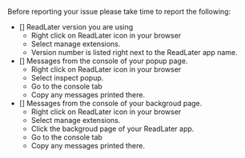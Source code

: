 Before reporting your issue please take time to report the following:

* [] ReadLater version you are using
  - Right click on ReadLater icon in your browser
  - Select manage extensions.
  - Version number is listed right next to the ReadLater app name. 
* [] Messages from the console of your popup page. 
  - Right click on ReadLater icon in your browser
  - Select inspect popup.
  - Go to the console tab
  - Copy any messages printed there.
* [] Messages from the console of your backgroud page. 
  - Right click on ReadLater icon in your browser
  - Select manage extensions.
  - Click the backgroud page of your ReadLater app.
  - Go to the console tab
  - Copy any messages printed there.
